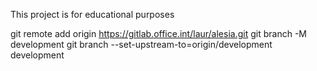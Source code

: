 This project is for educational purposes

git remote add origin https://gitlab.office.int/laur/alesia.git
git branch -M development
git branch --set-upstream-to=origin/development development

